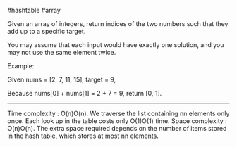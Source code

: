 #hashtable #array

Given an array of integers, return indices of the two numbers such that they add up to a specific target.

You may assume that each input would have exactly one solution, and you may not use the same element twice.

Example:

Given nums = [2, 7, 11, 15], target = 9,

Because nums[0] + nums[1] = 2 + 7 = 9,
return [0, 1].

---
Time complexity : O(n)O(n). We traverse the list containing nn elements only once. Each look up in the table costs only O(1)O(1) time.
Space complexity : O(n)O(n). The extra space required depends on the number of items stored in the hash table, which stores at most nn elements.